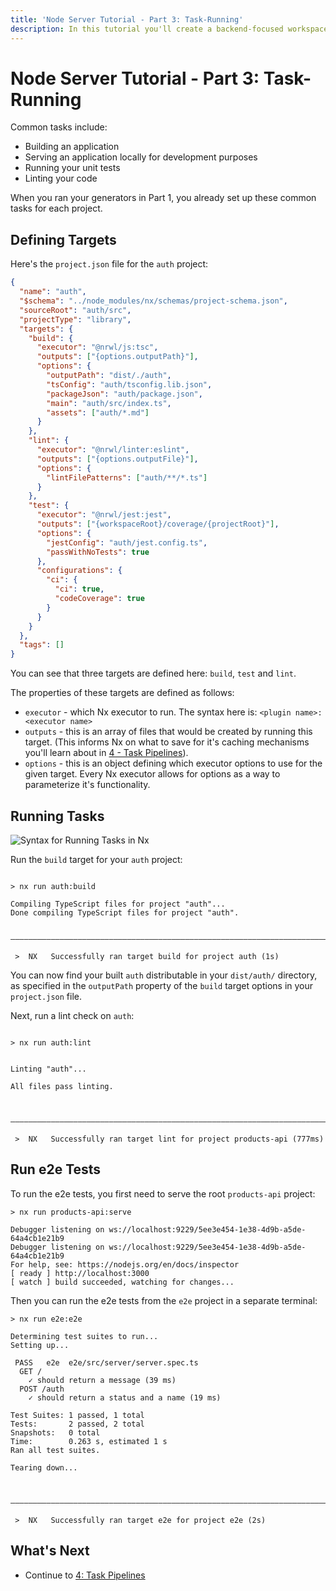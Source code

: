 ```yaml
---
title: 'Node Server Tutorial - Part 3: Task-Running'
description: In this tutorial you'll create a backend-focused workspace with Nx.
---
```


# Node Server Tutorial - Part 3: Task-Running

Common tasks include:

- Building an application
- Serving an application locally for development purposes
- Running your unit tests
- Linting your code

When you ran your generators in Part 1, you already set up these common tasks for each project.

## Defining Targets

Here's the `project.json` file for the `auth` project:

```json {% fileName="/auth/project.json" %}
{
  "name": "auth",
  "$schema": "../node_modules/nx/schemas/project-schema.json",
  "sourceRoot": "auth/src",
  "projectType": "library",
  "targets": {
    "build": {
      "executor": "@nrwl/js:tsc",
      "outputs": ["{options.outputPath}"],
      "options": {
        "outputPath": "dist/./auth",
        "tsConfig": "auth/tsconfig.lib.json",
        "packageJson": "auth/package.json",
        "main": "auth/src/index.ts",
        "assets": ["auth/*.md"]
      }
    },
    "lint": {
      "executor": "@nrwl/linter:eslint",
      "outputs": ["{options.outputFile}"],
      "options": {
        "lintFilePatterns": ["auth/**/*.ts"]
      }
    },
    "test": {
      "executor": "@nrwl/jest:jest",
      "outputs": ["{workspaceRoot}/coverage/{projectRoot}"],
      "options": {
        "jestConfig": "auth/jest.config.ts",
        "passWithNoTests": true
      },
      "configurations": {
        "ci": {
          "ci": true,
          "codeCoverage": true
        }
      }
    }
  },
  "tags": []
}
```

You can see that three targets are defined here: `build`, `test` and `lint`.

The properties of these targets are defined as follows:

- `executor` - which Nx executor to run. The syntax here is: `<plugin name>:<executor name>`
- `outputs` - this is an array of files that would be created by running this target. (This informs Nx on what to save for it's caching mechanisms you'll learn about in [4 - Task Pipelines](/node-server-tutorial/4-task-pipelines)).
- `options` - this is an object defining which executor options to use for the given target. Every Nx executor allows for options as a way to parameterize it's functionality.

## Running Tasks

![Syntax for Running Tasks in Nx](/shared/node-server-tutorial/run-target-syntax.svg)

Run the `build` target for your `auth` project:

```{% command="npx nx build auth" path="~/products-api" %}

> nx run auth:build

Compiling TypeScript files for project "auth"...
Done compiling TypeScript files for project "auth".

 ———————————————————————————————————————————————————————————————————————————————————————————————————————————————————

 >  NX   Successfully ran target build for project auth (1s)
```

You can now find your built `auth` distributable in your `dist/auth/` directory, as specified in the `outputPath` property of the `build` target options in your `project.json` file.

Next, run a lint check on `auth`:

```{% command="npx nx lint auth" path="~/products-api" %}

> nx run auth:lint


Linting "auth"...

All files pass linting.


 ———————————————————————————————————————————————————————————————————————————————————————————————

 >  NX   Successfully ran target lint for project products-api (777ms)
```

## Run e2e Tests

To run the e2e tests, you first need to serve the root `products-api` project:

```{% command="npx nx serve products-api" path="~/products-api" %}
> nx run products-api:serve

Debugger listening on ws://localhost:9229/5ee3e454-1e38-4d9b-a5de-64a4cb1e21b9
Debugger listening on ws://localhost:9229/5ee3e454-1e38-4d9b-a5de-64a4cb1e21b9
For help, see: https://nodejs.org/en/docs/inspector
[ ready ] http://localhost:3000
[ watch ] build succeeded, watching for changes...
```

Then you can run the e2e tests from the `e2e` project in a separate terminal:

```{% command="npx nx e2e e2e" path="~/products-api" %}
> nx run e2e:e2e

Determining test suites to run...
Setting up...

 PASS   e2e  e2e/src/server/server.spec.ts
  GET /
    ✓ should return a message (39 ms)
  POST /auth
    ✓ should return a status and a name (19 ms)

Test Suites: 1 passed, 1 total
Tests:       2 passed, 2 total
Snapshots:   0 total
Time:        0.263 s, estimated 1 s
Ran all test suites.

Tearing down...


 ———————————————————————————————————————————————————————————————————————————————————————————————————————————————————

 >  NX   Successfully ran target e2e for project e2e (2s)
```

## What's Next

- Continue to [4: Task Pipelines](/node-server-tutorial/4-task-pipelines)
